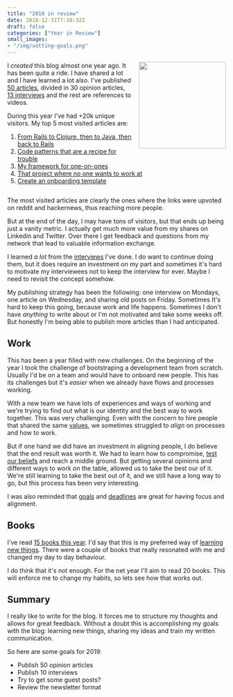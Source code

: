 ```yaml
---
title: "2018 in review"
date: 2018-12-31T7:10:32Z
draft: false
categories: ["Year in Review"]
small_images:
- "/img/setting-goals.png"
---
```


<img src='/img/setting-goals.png' style='float:right; width:200px;margin-left:15px'/>

I _created_ this blog almost one year ago. It has been quite a ride. I have
shared a lot and I have learned a lot also. I've published [50 articles](/post/),
divided in 30 opinion articles, [13 interviews](/categories/interviews/) and the rest
are references to videos.

During this year I've had +20k unique visitors. My top 5 most visited articles
are:

1. [From Rails to Clojure, then to Java, then back to Rails](/post/from-rails-to-clojure-to-java-to-rails/)
1. [Code patterns that are a recipe for trouble](/post/code-patterns-that-are-a-recipe-for-trouble/)
1. [My framework for one-on-ones](/post/1on1-framework/)
1. [That project where no one wants to work at](/post/project-no-one-wants-to-work-at/)
1. [Create an onboarding template](/post/onboarding-template/)

<div style='clear:both'></div>
<!--more-->

The most visited articles are clearly the ones where the links were upvoted on
reddit and hackernews, thus reaching more people.

But at the end of the day, I may have tons of visitors, but that ends up being
just a vanity metric. I actually get much more value from my shares on Linkedin
and Twitter. Over there I get feedback and questions from my network that lead
to valuable information exchange.

I learned _a lot_ from the [interviews](/categories/interviews/) I've done. I do
want to continue doing them, but it does require an investment on my part and
sometimes it's hard to motivate my interviewees not to keep the interview for
ever. Maybe I need to revisit the concept somehow.

My publishing strategy has been the following: one interview on Mondays, one
article on Wednesday, and sharing old posts on Friday. Sometimes It's hard to
keep this going, because work and life happens. Sometimes I don't have
_anything_ to write about or I'm not motivated and take some weeks off. But
honestly I'm being able to publish more articles than I had anticipated.

## Work

This has been a year filled with new challenges. On the beginning of the year I
took the challenge of bootstraping a development team from scratch. Usually I'd
be on a team and would have to onboard new people. This has its challenges but
it's _easier_ when we already have flows and processes working.

With a new team we have lots of experiences and ways of working and we're
trying to find out what is our identity and the best way to work together. This
was very challenging. Even with the concern to hire people that shared the same
[values](/post/most-effective-way-values-habits/), we sometimes struggled to _align_ on processes and how to work.

But if one hand we did have an investment in aligning people, I do believe that
the end result was worth it. We had to learn how to compromise, [test our beliefs](/post/how-to-convince-others-that-we-are-right/)
and reach a middle ground. But getting several opinions and different ways to
work on the table, allowed us to take the best our of it. We're still learning
to take the best out of it, and we still have a long way to go, but
this process has been very interesting.

I was also reminded that [goals](/post/importance-of-setting-goals/) and
[deadlines](/post/dealing-with-deadlines/) are great for having focus and
alignment.

## Books

I've read [15 books this
year](https://www.goodreads.com/user_challenges/10901273). I'd say that this is
my preferred way of [learning new things](/post/learning-index/). There were a
couple of books that really resonated with me and changed my day to day
behaviour.

I do think that it's not enough. For the net year I'll aim to read 20 books.
This will enforce me to change my habits, so lets see how that works out.

## Summary

I really like to write for the blog. It forces me to structure my thoughts and
allows for great feedback. Without a doubt this is accomplishing my goals
with the blog: learning new things, sharing my ideas and train my written
communication.

So here are some goals for 2019:

* Publish 50 opinion articles
* Publish 10 interviews
* Try to get some guest posts?
* Review the newsletter format
